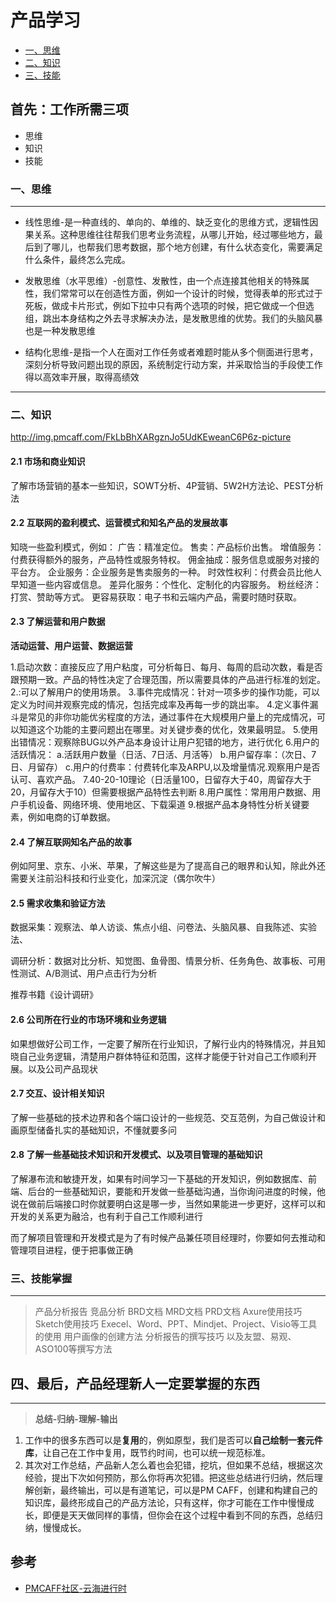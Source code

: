 # 产品学习

* [一、思维](###思维)
* [二、知识](###知识)
* [三、技能](###技能)

    
## 首先：工作所需三项
- 思维
- 知识
- 技能


### 一、思维

----

- 线性思维-是一种直线的、单向的、单维的、缺乏变化的思维方式，逻辑性因果关系。这种思维往往帮我们思考业务流程，从哪儿开始，经过哪些地方，最后到了哪儿，也帮我们思考数据，那个地方创建，有什么状态变化，需要满足什么条件，最终怎么完成。

- 发散思维（水平思维）-创意性、发散性，由一个点连接其他相关的特殊属性，我们常常可以在创造性方面，例如一个设计的时候，觉得表单的形式过于死板，做成卡片形式，例如下拉中只有两个选项的时候，把它做成一个但选组，跳出本身结构之外去寻求解决办法，是发散思维的优势。我们的头脑风暴也是一种发散思维

- 结构化思维-是指一个人在面对工作任务或者难题时能从多个侧面进行思考，深刻分析导致问题出现的原因，系统制定行动方案，并采取恰当的手段使工作得以高效率开展，取得高绩效

------

### 二、知识
http://img.pmcaff.com/FkLbBhXARgznJo5UdKEweanC6P6z-picture

#### 2.1 市场和商业知识
了解市场营销的基本一些知识，SOWT分析、4P营销、5W2H方法论、PEST分析法

#### 2.2 互联网的盈利模式、运营模式和知名产品的发展故事
知晓一些盈利模式，例如：
  广告：精准定位。
  售卖：产品标价出售。
  增值服务：付费获得额外的服务，产品特性或服务特权。
  佣金抽成：服务信息或服务对接的平台方。
  企业服务：企业服务是售卖服务的一种。
  时效性权利：付费会员比他人早知道一些内容或信息。
  差异化服务：个性化、定制化的内容服务。
  粉丝经济：打赏、赞助等方式。
  更容易获取：电子书和云端内产品，需要时随时获取。

#### 2.3 了解运营和用户数据
**活动运营、用户运营、数据运营**

1.启动次数：直接反应了用户粘度，可分析每日、每月、每周的启动次数，看是否跟预期一致。产品的特性决定了合理范围，所以需要具体的产品进行标准的划定。
2.:可以了解用户的使用场景。
3.事件完成情况：针对一项多步的操作功能，可以定义为时间并观察完成的情况，包括完成率及再每一步的跳出率。
4.定义事件漏斗是常见的非你功能优劣程度的方法，通过事件在大规模用户量上的完成情况，可以知道这个功能的主要问题出在哪里。对关键步奏的优化，效果最明显。
5.使用出错情况：观察除BUG以外产品本身设计让用户犯错的地方，进行优化
6.用户的活跃情况：
  a.活跃用户数量（日活、7日活、月活等）
  b.用户留存率：（次日、7日、月留存）
  c.用户的付费率：付费转化率及ARPU,以及增量情况.观察用户是否认可、喜欢产品。
7.40-20-10理论（日活量100，日留存大于40，周留存大于20，月留存大于10）但需要根据产品特性去判断
8.用户属性：常用用户数据、用户手机设备、网络环境、使用地区、下载渠道
9.根据产品本身特性分析关键要素，例如电商的订单数据。

#### 2.4 了解互联网知名产品的故事

例如阿里、京东、小米、苹果，了解这些是为了提高自己的眼界和认知，除此外还需要关注前沿科技和行业变化，加深沉淀（偶尔吹牛）

#### 2.5 需求收集和验证方法
数据采集：观察法、单人访谈、焦点小组、问卷法、头脑风暴、自我陈述、实验法、

调研分析：数据对比分析、知觉图、鱼骨图、情景分析、任务角色、故事板、可用性测试、A/B测试、用户点击行为分析

推荐书籍《设计调研》



#### 2.6 公司所在行业的市场环境和业务逻辑
如果想做好公司工作，一定要了解所在行业知识，了解行业内的特殊情况，并且知晓自己业务逻辑，清楚用户群体特征和范围，这样才能便于针对自己工作顺利开展。以及公司产品现状

#### 2.7 交互、设计相关知识
了解一些基础的技术边界和各个端口设计的一些规范、交互范例，为自己做设计和画原型储备扎实的基础知识，不懂就要多问

#### 2.8 了解一些基础技术知识和开发模式、以及项目管理的基础知识
了解瀑布流和敏捷开发，如果有时间学习一下基础的开发知识，例如数据库、前端、后台的一些基础知识，要能和开发做一些基础沟通，当你询问进度的时候，他说在做前后端接口时你就要明白这是哪一步，当然如果能进一步更好，这样可以和开发的关系更为融洽，也有利于自己工作顺利进行

而了解项目管理和开发模式是为了有时候产品兼任项目经理时，你要如何去推动和管理项目进程，便于把事做正确

### 三、技能掌握

------

> 产品分析报告
竞品分析
BRD文档
MRD文档
PRD文档
Axure使用技巧
Sketch使用技巧
Execel、Word、PPT、Mindjet、Project、Visio等工具的使用
用户画像的创建方法
分析报告的撰写技巧
以及友盟、易观、ASO100等撰写方法


## 四、最后，产品经理新人一定要掌握的东西

-----

> **总结-归纳-理解-输出**

1. 工作中的很多东西可以是**复用**的，例如原型，我们是否可以**自己绘制一套元件库**，让自己在工作中复用，既节约时间，也可以统一规范标准。
2. 其次对工作总结，产品新人怎么着也会犯错，挖坑，但如果不总结，根据这次经验，提出下次如何预防，那么你将再次犯错。把这些总结进行归纳，然后理解创新，最终输出，可以是有道笔记，可以是PM CAFF，创建和构建自己的知识库，最终形成自己的产品方法论，只有这样，你才可能在工作中慢慢成长，即便是天天做同样的事情，但你会在这个过程中看到不同的东西，总结归纳，慢慢成长。


## 参考
- [PMCAFF社区-云海进行时](https://www.pmcaff.com/discuss/index/1188173481489472)

